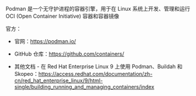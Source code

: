 Podman 是一个无守护进程的容器引擎，用于在 Linux 系统上开发、管理和运行 OCI (Open Container Initiative) 容器和容器镜像

官方：

- 官网：<https://podman.io/>
- GitHub 仓库：<https://github.com/containers/>

- 其他文档 - 在 Red Hat Enterprise Linux 9 上使用 Podman、Buildah 和 Skopeo：<https://access.redhat.com/documentation/zh-cn/red_hat_enterprise_linux/9/html-single/building_running_and_managing_containers/index>